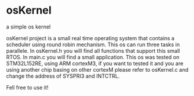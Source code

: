 # osKernel
a simple os kernel

osKernel project is a small real time operating system that contains a scheduler using round robin mechanism.
This os can run three tasks in parallele.
In osKernel.h you will find all functions that support this small RTOS.
In main.c you will find a small application.
This os was tested on STM32L152RE, using ARM cortexM3, if you want to tested it and you are using another chip basing on other cortexM please refer to osKernel.c and change the address of SYSPRI3 and INTCTRL.

Fell free to use it!
